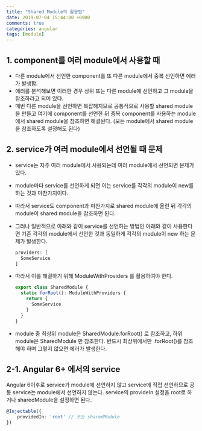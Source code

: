 ```yaml
---
title: "Shared Module의 활용법"
date: 2019-07-04 15:44:00 +0900
comments: true
categories: angular
tags: [module]
---
```



## 1. component를 여러 module에서 사용할 때
  - 다른 module에서 선언한 component를 또 다른 module에서 중복 선언하면 에러가 발생함.
  - 에러를 분석해보면 이러한 경우 상위 또는 다른 module에 선언하고 그 module을 참조하라고 되어 있다.
  - 매번 다른 module을 선언하면 복잡해지므로 공통적으로 사용할 shared module을 만들고 여기에 component를 선언한 뒤 중복 component를 사용하는 module에서 shared module을 참조하면 해결된다.
  (모든 module에서 shared module을 참조하도록 설정해도 된다)


## 2. service가 여러 module에서 선언될 때 문제
  - service는 자주 여러 module에서 사용되는데 여러 module에서 선언되면 문제가 있다.
  - module마다 service를 선언하게 되면 이는 service를 각각의 module이 new를 하는 것과 마찬가지이다.
  - 따라서 service도 component과 마찬가지로 shared module에 올린 뒤 각각의 module이 shared module을 참조하면 된다.
  - 그러나 일반적으로 아래와 같이 service를 선언하는 방법인 아래와 같이 사용한다면 기존 각각의 module에서 선언한 것과 동일하게 각각의 module이 new 하는 문제가 발생한다.
    ```js
    providers: [
      SomeService
    ]
    ```

  - 따라서 이를 해결하기 위해 ModuleWithProviders 를 활용하여야 한다.
    ``` js
    export class SharedModule {
      static forRoot(): ModuleWithProviders {
        return {
          SomeService
        }
      }
    }
    ```

  - module 중 최상위 module은 SharedModule.forRoot() 로 참조하고, 하위 module은 SharedModule 만 참조한다. 반드시 최상위에서만 .forRoot()를 참조해야 하며 그렇지 않으면 에러가 발생한다.
    

## 2-1. Angular 6+ 에서의 service

Angular 6이후로 service가 module에 선언하지 않고 service에 직접 선언하므로 공통 service는 module에서 선언하지 않는다.
service의 provideIn 설정을 root로 하거나 sharedModule을 설정하면 된다.

```ts
@Injectable({
	providedIn: 'root' // 또는 sharedModule
})
```
